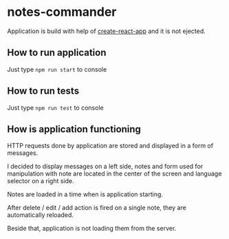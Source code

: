 # notes-commander

Application is build with help of [create-react-app](https://github.com/facebook/create-react-app) and it is not ejected.

## How to run application

Just type ```npm run start``` to console

## How to run tests

Just type ```npm run test``` to console

## How is application functioning

HTTP requests done by application are stored and displayed in a form of messages.

I decided to display messages on a left side, notes and form used for manipulation with note are located in the center of the screen and language selector on a right side.

Notes are loaded in a time when is application starting.

After delete / edit / add action is fired on a single note, they are automatically reloaded.

Beside that, application is not loading them from the server.